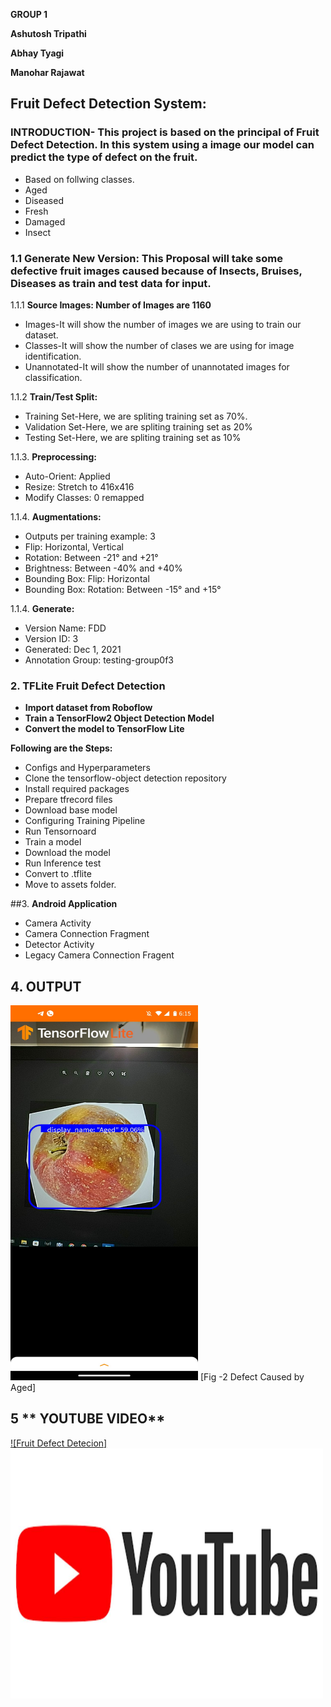 
**GROUP 1**

**Ashutosh Tripathi**

**Abhay Tyagi**

**Manohar Rajawat**

## **Fruit Defect Detection System:**

### INTRODUCTION- This project is based on the principal of Fruit Defect Detection. In this system using a image our model can predict the type of defect on the fruit.
- Based on follwing classes.
- Aged
- Diseased
- Fresh
- Damaged
- Insect

### 1.1 **Generate New Version**: This Proposal will take some defective fruit images caused because of Insects, Bruises, Diseases as train and test data for input.

1.1.1 **Source Images: Number of Images are 1160**
- Images-It will show the number of images we are using to train our dataset.
- Classes-It will show the number of clases we are using for image identification.
- Unannotated-It will show the number of unannotated images for classification.

1.1.2 **Train/Test Split:**
- Training Set-Here, we are spliting training set as 70%.
- Validation Set-Here, we are spliting training set as 20%
- Testing Set-Here, we are spliting training set as 10%

1.1.3. **Preprocessing:**

- Auto-Orient: Applied
- Resize: Stretch to 416x416
- Modify Classes: 0 remapped

1.1.4. **Augmentations:**
- Outputs per training example: 3
- Flip: Horizontal, Vertical
- Rotation: Between -21° and +21°
- Brightness: Between -40% and +40%
- Bounding Box: Flip: Horizontal
- Bounding Box: Rotation: Between -15° and +15°

1.1.4. **Generate:**
- Version Name: FDD
- Version ID: 3
- Generated: Dec 1, 2021
- Annotation Group: testing-group0f3

### 2. **TFLite Fruit Defect Detection**
- **Import dataset from Roboflow**
- **Train a TensorFlow2 Object Detection Model**
- **Convert the model to TensorFlow Lite**

**Following are the Steps:**
- Configs and Hyperparameters
- Clone the tensorflow-object detection repository
- Install required packages
- Prepare tfrecord files
- Download base model
- Configuring Training Pipeline
- Run Tensornoard
- Train a model
- Download the model
- Run Inference test
- Convert to .tflite
- Move to assets folder.

##3. **Android Application**
- Camera Activity
- Camera Connection Fragment
- Detector Activity
- Legacy Camera Connection Fragent

## 4. **OUTPUT**
<img src="./screenshot/Output.jpeg" data-canonical-src="./screenshot/Output.jpeg" width="300" height="600"/>
[Fig -2 Defect Caused by Aged]

## 5 ** YOUTUBE VIDEO** 
[![Fruit Defect Detecion]<img src="./screenshot/video.jpeg" data-canonical-src="./screenshot/Output.jpeg" width="500" height="400"/>](https://www.youtube.com/watch?v=J1xYvCHPRQA)
